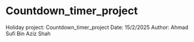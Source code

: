 # Countdown_timer_project
Holiday project: Countdown_timer_project
Date: 15/2/2025
Author: Ahmad Sufi Bin Aziz Shah